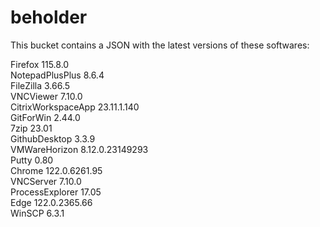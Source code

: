 # beholder
This bucket contains a JSON with the latest versions of these softwares:

Firefox            115.8.0          
NotepadPlusPlus    8.6.4            
FileZilla          3.66.5           
VNCViewer          7.10.0           
CitrixWorkspaceApp 23.11.1.140      
GitForWin          2.44.0           
7zip               23.01            
GithubDesktop      3.3.9            
VMWareHorizon      8.12.0.23149293  
Putty              0.80             
Chrome             122.0.6261.95    
VNCServer          7.10.0           
ProcessExplorer    17.05            
Edge               122.0.2365.66    
WinSCP             6.3.1            



